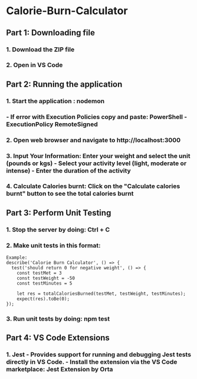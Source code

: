 # Calorie-Burn-Calculator

## Part 1: Downloading file

### 1. Download the ZIP file
### 2. Open in VS Code

## Part 2: Running the application

### 1. Start the application : nodemon
###   - If error with Execution Policies copy and paste: PowerShell -ExecutionPolicy RemoteSigned
### 2. Open web browser and navigate to http://localhost:3000
### 3. Input Your Information: Enter your weight and select the unit (pounds or kgs) - Select your activity level (light, moderate or intense) - Enter the duration of the activity
### 4. Calculate Calories burnt: Click on the "Calculate calories burnt" button to see the total calories burnt

## Part 3: Perform Unit Testing
### 1. Stop the server by doing: Ctrl + C
### 2. Make unit tests in this format:
    Example:
    describe('Calorie Burn Calculator', () => {
      test('should return 0 for negative weight', () => {
        const testMet = 3
        const testWeight = -50
        const testMinutes = 5
 
        let res = totalCaloriesBurned(testMet, testWeight, testMinutes);
        expect(res).toBe(0);
    });
### 3. Run unit tests by doing: npm test

## Part 4: VS Code Extensions
### 1. Jest - Provides support for running and debugging Jest tests directly in VS Code. - Install the extension via the VS Code marketplace: Jest Extension by Orta
